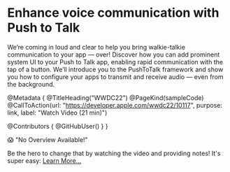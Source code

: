 # Enhance voice communication with Push to Talk

We’re coming in loud and clear to help you bring walkie-talkie communication to your app — over! Discover how you can add prominent system UI to your Push to Talk app, enabling rapid communication with the tap of a button. We’ll introduce you to the PushToTalk framework and show you how to configure your apps to transmit and receive audio — even from the background.

@Metadata {
   @TitleHeading("WWDC22")
   @PageKind(sampleCode)
   @CallToAction(url: "https://developer.apple.com/wwdc22/10117", purpose: link, label: "Watch Video (21 min)")

   @Contributors {
      @GitHubUser(<replace this with your GitHub handle>)
   }
}

😱 "No Overview Available!"

Be the hero to change that by watching the video and providing notes! It's super easy:
 [Learn More…](https://wwdcnotes.com/documentation/wwdcnotes/contributing)

